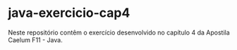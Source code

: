 # java-exercicio-cap4

Neste repositório contêm o exercício desenvolvido no capítulo 4 da Apostila Caelum F11 - Java.
